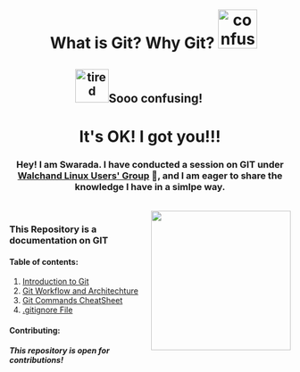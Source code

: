 <div align="center">
  <h1>
    &nbsp; What is Git? Why Git?
    <img
      src="https://res.cloudinary.com/dduur8qoo/image/upload/v1685298759/confused_qbhzjw.gif"
      alt="confused"
      height="70"
    />
  </h1>

  <h2>
    <img
      src="https://res.cloudinary.com/dduur8qoo/image/upload/v1685299127/sodone_w12kdl.gif"
      alt="tired"
      height="60"
    />Sooo confusing! &nbsp; &nbsp; &nbsp; &nbsp;
  </h2>

  <h1>It's OK! I got you!!! <br /></h1>
  <h3>
    Hey! I am Swarada. I have conducted a session on GIT under
    <a href="https://github.com/Walchand-Linux-Users-Group" target="__blank"
      >Walchand Linux Users' Group</a
    >
    🐧, and I am eager to share the knowledge I have in a simlpe way.
  </h3>

  <br />

</div>

<img src="https://res.cloudinary.com/dduur8qoo/image/upload/v1683522879/git_pjie4r.png" align="right" height="250"/>

### This Repository is a documentation on GIT

#### Table of contents:

1. <a href="https://github.com/swarraaa/GIT/blob/main/Introduction.md">Introduction to Git</a>
2. <a href="https://github.com/swarraaa/GIT/blob/main/Core.md">Git Workflow and Architechture</a>
3. <a href="https://github.com/swarraaa/GIT/blob/main/Commands.md">Git Commands CheatSheet</a>
4. <a href="https://github.com/swarraaa/GIT/blob/main/GitIgnore.md">.gitignore File</a>

#### Contributing:

##### This repository is open for contributions!
